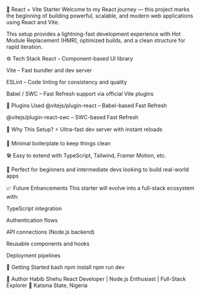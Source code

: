 🚀 React + Vite Starter
Welcome to my React journey — this project marks the beginning of building powerful, scalable, and modern web applications using React and Vite.

This setup provides a lightning-fast development experience with Hot Module Replacement (HMR), optimized builds, and a clean structure for rapid iteration.

⚙️ Tech Stack
React – Component-based UI library

Vite – Fast bundler and dev server

ESLint – Code linting for consistency and quality

Babel / SWC – Fast Refresh support via official Vite plugins

🔌 Plugins Used
@vitejs/plugin-react – Babel-based Fast Refresh

@vitejs/plugin-react-swc – SWC-based Fast Refresh

🧠 Why This Setup?
⚡ Ultra-fast dev server with instant reloads

🧼 Minimal boilerplate to keep things clean

🛠️ Easy to extend with TypeScript, Tailwind, Framer Motion, etc.

🚀 Perfect for beginners and intermediate devs looking to build real-world apps

📈 Future Enhancements
This starter will evolve into a full-stack ecosystem with:

TypeScript integration

Authentication flows

API connections (Node.js backend)

Reusable components and hooks

Deployment pipelines

🧪 Getting Started
bash
npm install
npm run dev


💬 Author
Habib Shehu React Developer | Node.js Enthusiast | Full-Stack Explorer 📍 Katsina State, Nigeria
